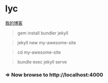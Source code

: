 # lyc

[我的博客](http://coolyc.win) 

> gem install bundler jekyll

>  jekyll new my-awesome-site

>  cd my-awesome-site

>  bundle exec jekyll serve

### => Now browse to http://localhost:4000